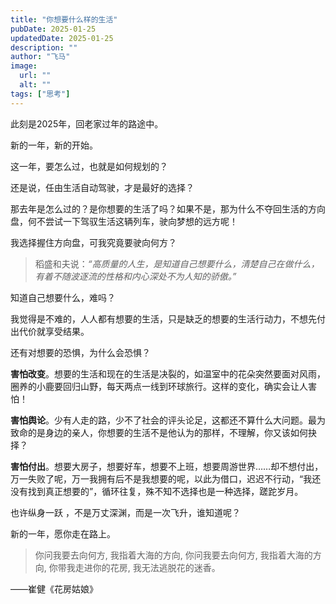 ```yaml
---
title: "你想要什么样的生活"
pubDate: 2025-01-25
updatedDate: 2025-01-25
description: ""
author: "飞马"
image:
  url: ""
  alt: ""
tags: ["思考"]
---
```


此刻是2025年，回老家过年的路途中。

新的一年，新的开始。

这一年，要怎么过，也就是如何规划的？

还是说，任由生活自动驾驶，才是最好的选择？

那去年是怎么过的？是你想要的生活了吗？如果不是，那为什么不夺回生活的方向盘，何不尝试一下驾驭生活这辆列车，驶向梦想的远方呢！

我选择握住方向盘，可我究竟要驶向何方？

> 稻盛和夫说：*“高质量的人生，是知道自己想要什么，清楚自己在做什么，有着不随波逐流的性格和内心深处不为人知的骄傲。”*
> 

知道自己想要什么，难吗？

我觉得是不难的，人人都有想要的生活，只是缺乏的想要的生活行动力，不想先付出代价就享受结果。

还有对想要的恐惧，为什么会恐惧？

**害怕改变**。想要的生活和现在的生活是决裂的，如温室中的花朵突然要面对风雨，圈养的小鹿要回归山野，每天两点一线到环球旅行。这样的变化，确实会让人害怕！

**害怕舆论**。少有人走的路，少不了社会的评头论足，这都还不算什么大问题。最为致命的是身边的亲人，你想要的生活不是他认为的那样，不理解，你又该如何抉择？

**害怕付出**。想要大房子，想要好车，想要不上班，想要周游世界……却不想付出，万一失败了呢，万一我拥有后不是我想要的呢，以此为借口，迟迟不行动，“我还没有找到真正想要的”，循环往复，殊不知不选择也是一种选择，蹉跎岁月。

也许纵身一跃 ，不是万丈深渊，而是一次飞升，谁知道呢？

新的一年，愿你走在路上。

> 你问我要去向何方, 我指着大海的方向,
你问我要去向何方, 我指着大海的方向,
你带我走进你的花房, 我无法逃脱花的迷香。
> 

——崔健《花房姑娘》